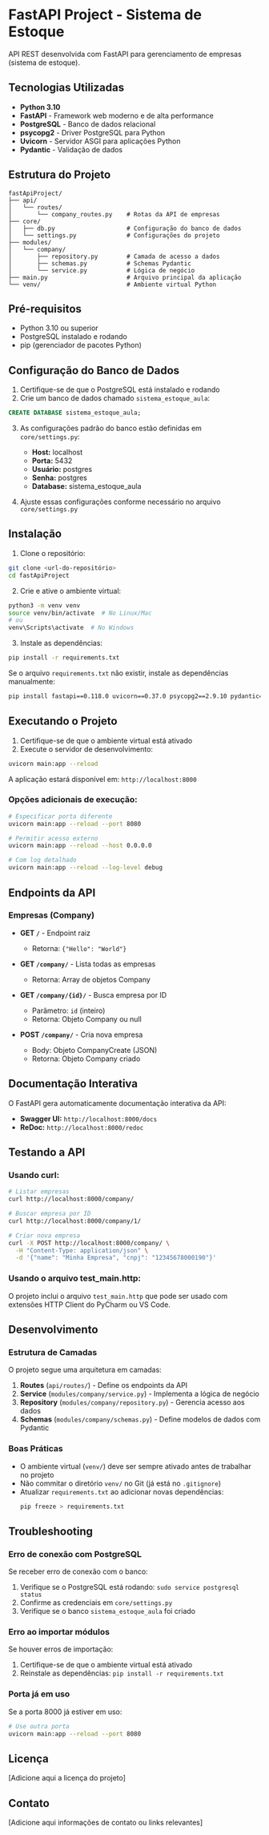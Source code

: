 # FastAPI Project - Sistema de Estoque

API REST desenvolvida com FastAPI para gerenciamento de empresas (sistema de estoque).

## Tecnologias Utilizadas

- **Python 3.10**
- **FastAPI** - Framework web moderno e de alta performance
- **PostgreSQL** - Banco de dados relacional
- **psycopg2** - Driver PostgreSQL para Python
- **Uvicorn** - Servidor ASGI para aplicações Python
- **Pydantic** - Validação de dados

## Estrutura do Projeto

```
fastApiProject/
├── api/
│   └── routes/
│       └── company_routes.py    # Rotas da API de empresas
├── core/
│   ├── db.py                    # Configuração do banco de dados
│   └── settings.py              # Configurações do projeto
├── modules/
│   └── company/
│       ├── repository.py        # Camada de acesso a dados
│       ├── schemas.py           # Schemas Pydantic
│       └── service.py           # Lógica de negócio
├── main.py                      # Arquivo principal da aplicação
└── venv/                        # Ambiente virtual Python
```

## Pré-requisitos

- Python 3.10 ou superior
- PostgreSQL instalado e rodando
- pip (gerenciador de pacotes Python)

## Configuração do Banco de Dados

1. Certifique-se de que o PostgreSQL está instalado e rodando
2. Crie um banco de dados chamado `sistema_estoque_aula`:

```sql
CREATE DATABASE sistema_estoque_aula;
```

3. As configurações padrão do banco estão definidas em `core/settings.py`:
   - **Host:** localhost
   - **Porta:** 5432
   - **Usuário:** postgres
   - **Senha:** postgres
   - **Database:** sistema_estoque_aula

4. Ajuste essas configurações conforme necessário no arquivo `core/settings.py`

## Instalação

1. Clone o repositório:
```bash
git clone <url-do-repositório>
cd fastApiProject
```

2. Crie e ative o ambiente virtual:
```bash
python3 -m venv venv
source venv/bin/activate  # No Linux/Mac
# ou
venv\Scripts\activate  # No Windows
```

3. Instale as dependências:
```bash
pip install -r requirements.txt
```

Se o arquivo `requirements.txt` não existir, instale as dependências manualmente:
```bash
pip install fastapi==0.118.0 uvicorn==0.37.0 psycopg2==2.9.10 pydantic==2.11.9 python-dotenv==1.1.1
```

## Executando o Projeto

1. Certifique-se de que o ambiente virtual está ativado
2. Execute o servidor de desenvolvimento:

```bash
uvicorn main:app --reload
```

A aplicação estará disponível em: `http://localhost:8000`

### Opções adicionais de execução:

```bash
# Especificar porta diferente
uvicorn main:app --reload --port 8080

# Permitir acesso externo
uvicorn main:app --reload --host 0.0.0.0

# Com log detalhado
uvicorn main:app --reload --log-level debug
```

## Endpoints da API

### Empresas (Company)

- **GET `/`** - Endpoint raiz
  - Retorna: `{"Hello": "World"}`

- **GET `/company/`** - Lista todas as empresas
  - Retorna: Array de objetos Company

- **GET `/company/{id}/`** - Busca empresa por ID
  - Parâmetro: `id` (inteiro)
  - Retorna: Objeto Company ou null

- **POST `/company/`** - Cria nova empresa
  - Body: Objeto CompanyCreate (JSON)
  - Retorna: Objeto Company criado

## Documentação Interativa

O FastAPI gera automaticamente documentação interativa da API:

- **Swagger UI:** `http://localhost:8000/docs`
- **ReDoc:** `http://localhost:8000/redoc`

## Testando a API

### Usando curl:

```bash
# Listar empresas
curl http://localhost:8000/company/

# Buscar empresa por ID
curl http://localhost:8000/company/1/

# Criar nova empresa
curl -X POST http://localhost:8000/company/ \
  -H "Content-Type: application/json" \
  -d '{"name": "Minha Empresa", "cnpj": "12345678000190"}'
```

### Usando o arquivo test_main.http:

O projeto inclui o arquivo `test_main.http` que pode ser usado com extensões HTTP Client do PyCharm ou VS Code.

## Desenvolvimento

### Estrutura de Camadas

O projeto segue uma arquitetura em camadas:

1. **Routes** (`api/routes/`) - Define os endpoints da API
2. **Service** (`modules/company/service.py`) - Implementa a lógica de negócio
3. **Repository** (`modules/company/repository.py`) - Gerencia acesso aos dados
4. **Schemas** (`modules/company/schemas.py`) - Define modelos de dados com Pydantic

### Boas Práticas

- O ambiente virtual (`venv/`) deve ser sempre ativado antes de trabalhar no projeto
- Não commitar o diretório `venv/` no Git (já está no `.gitignore`)
- Atualizar `requirements.txt` ao adicionar novas dependências:
  ```bash
  pip freeze > requirements.txt
  ```

## Troubleshooting

### Erro de conexão com PostgreSQL

Se receber erro de conexão com o banco:
1. Verifique se o PostgreSQL está rodando: `sudo service postgresql status`
2. Confirme as credenciais em `core/settings.py`
3. Verifique se o banco `sistema_estoque_aula` foi criado

### Erro ao importar módulos

Se houver erros de importação:
1. Certifique-se de que o ambiente virtual está ativado
2. Reinstale as dependências: `pip install -r requirements.txt`

### Porta já em uso

Se a porta 8000 já estiver em uso:
```bash
# Use outra porta
uvicorn main:app --reload --port 8080
```

## Licença

[Adicione aqui a licença do projeto]

## Contato

[Adicione aqui informações de contato ou links relevantes]
